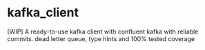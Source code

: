 # kafka_client
[WIP] A ready-to-use kafka client with confluent kafka with reliable commits. dead letter queue, type hints and 100% tested coverage 
